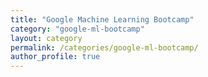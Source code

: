 ```yaml
---
title: "Google Machine Learning Bootcamp"
category: "google-ml-bootcamp"
layout: category
permalink: /categories/google-ml-bootcamp/
author_profile: true
---
```

